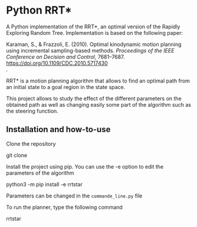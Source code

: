 # Python RRT*

A Python implementation of the RRT*, an optimal version of the Rapidly Exploring Random Tree. Implementation is based on the following paper: <div class="csl-entry">Karaman, S., &#38; Frazzoli, E. (2010). Optimal kinodynamic motion planning using incremental sampling-based methods. <i>Proceedings of the IEEE Conference on Decision and Control</i>, 7681–7687. https://doi.org/10.1109/CDC.2010.5717430</div>. 

RRT* is a motion planning algorithm that allows to find an optimal path from an initial state to a goal region in the state space. 

This project allows to study the effect of the different parameters on the obtained path as well as changing easily some part of the algorithm such as the steering function.

## Installation and how-to-use

Clone the repository

  git clone 
  
Install the project using pip. You can use the -e option to edit the parameters of the algorithm
    
  python3 -m pip install -e rrtstar
  
Parameters can be changed in the `commande_line.py` file

To run the planner, type the following command

  rrtstar
